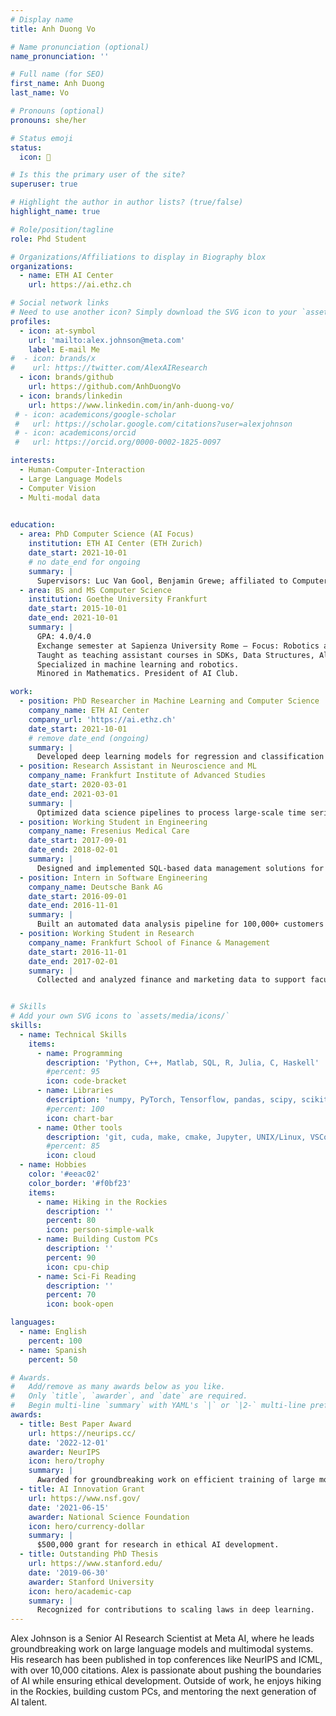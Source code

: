 ```yaml
---
# Display name
title: Anh Duong Vo 

# Name pronunciation (optional)
name_pronunciation: ''

# Full name (for SEO)
first_name: Anh Duong
last_name: Vo

# Pronouns (optional)
pronouns: she/her

# Status emoji
status:
  icon: 🚀

# Is this the primary user of the site?
superuser: true

# Highlight the author in author lists? (true/false)
highlight_name: true

# Role/position/tagline
role: Phd Student

# Organizations/Affiliations to display in Biography blox
organizations:
  - name: ETH AI Center
    url: https://ai.ethz.ch

# Social network links
# Need to use another icon? Simply download the SVG icon to your `assets/media/icons/` folder.
profiles:
  - icon: at-symbol
    url: 'mailto:alex.johnson@meta.com'
    label: E-mail Me
#  - icon: brands/x
#    url: https://twitter.com/AlexAIResearch
  - icon: brands/github
    url: https://github.com/AnhDuongVo
  - icon: brands/linkedin
    url: https://www.linkedin.com/in/anh-duong-vo/
 # - icon: academicons/google-scholar
 #   url: https://scholar.google.com/citations?user=alexjohnson
 # - icon: academicons/orcid
 #   url: https://orcid.org/0000-0002-1825-0097

interests:
  - Human-Computer-Interaction
  - Large Language Models
  - Computer Vision
  - Multi-modal data
  

education:
  - area: PhD Computer Science (AI Focus)
    institution: ETH AI Center (ETH Zurich)
    date_start: 2021-10-01
    # no date_end for ongoing
    summary: |
      Supervisors: Luc Van Gool, Benjamin Grewe; affiliated to Computer Vision Lab and Institute of Neuroinformatics
  - area: BS and MS Computer Science
    institution: Goethe University Frankfurt
    date_start: 2015-10-01
    date_end: 2021-10-01
    summary: |
      GPA: 4.0/4.0
      Exchange semester at Sapienza University Rome – Focus: Robotics and AI
      Taught as teaching assistant courses in SDKs, Data Structures, Algorithm Design, Python, and SQL
      Specialized in machine learning and robotics.
      Minored in Mathematics. President of AI Club.

work:
  - position: PhD Researcher in Machine Learning and Computer Science
    company_name: ETH AI Center
    company_url: 'https://ai.ethz.ch'
    date_start: 2021-10-01
    # remove date_end (ongoing)
    summary: |
      Developed deep learning models for regression and classification problems with multi-modal data, tackling challenges of limited data availability through self-supervised learning. Engineered scalable ML pipelines, reducing computation time from 30 days to 1 day (30x improvement). Technologies used: Python, Git, Cuda, GPU/CPU, Matlab, Hugging Face, Docker, Diffusion and Generative Models, NLP, Dimensionality Reduction (PCA), Computer Vision.
  - position: Research Assistant in Neuroscience and ML
    company_name: Frankfurt Institute of Advanced Studies
    date_start: 2020-03-01
    date_end: 2021-03-01
    summary: |
      Optimized data science pipelines to process large-scale time series datasets with improved efficiency. Technologies used: Python, C/C++, Julia.
  - position: Working Student in Engineering
    company_name: Fresenius Medical Care
    date_start: 2017-09-01
    date_end: 2018-02-01
    summary: |
      Designed and implemented SQL-based data management solutions for 4 teams. Developed a department-wide website and optimized data handling workflows. Technologies used: SQL, HTML, SDKs, APIs.
  - position: Intern in Software Engineering
    company_name: Deutsche Bank AG
    date_start: 2016-09-01
    date_end: 2016-11-01
    summary: |
      Built an automated data analysis pipeline for 100,000+ customers to streamline financial reporting. Assisted in migrating 2 teams to Agile methodologies, optimizing data processing workflows. Technologies used: SQL, R, Jira, SDKs, APIs.
  - position: Working Student in Research
    company_name: Frankfurt School of Finance & Management
    date_start: 2016-11-01
    date_end: 2017-02-01
    summary: |
      Collected and analyzed finance and marketing data to support faculty research projects.


# Skills
# Add your own SVG icons to `assets/media/icons/`
skills:
  - name: Technical Skills
    items:
      - name: Programming
        description: 'Python, C++, Matlab, SQL, R, Julia, C, Haskell'
        #percent: 95
        icon: code-bracket
      - name: Libraries
        description: 'numpy, PyTorch, Tensorflow, pandas, scipy, scikit-learn, matplotlib, OpenCV'
        #percent: 100
        icon: chart-bar
      - name: Other tools
        description: 'git, cuda, make, cmake, Jupyter, UNIX/Linux, VSCode, bash, Xcode, Latex, SDKs, APIs, Hugging Face, Docker, Parallel Computing, HPC, GPU/CPU'
        #percent: 85
        icon: cloud
  - name: Hobbies
    color: '#eeac02'
    color_border: '#f0bf23'
    items:
      - name: Hiking in the Rockies
        description: ''
        percent: 80
        icon: person-simple-walk
      - name: Building Custom PCs
        description: ''
        percent: 90
        icon: cpu-chip
      - name: Sci-Fi Reading
        description: ''
        percent: 70
        icon: book-open

languages:
  - name: English
    percent: 100
  - name: Spanish
    percent: 50

# Awards.
#   Add/remove as many awards below as you like.
#   Only `title`, `awarder`, and `date` are required.
#   Begin multi-line `summary` with YAML's `|` or `|2-` multi-line prefix and indent 2 spaces below.
awards:
  - title: Best Paper Award
    url: https://neurips.cc/
    date: '2022-12-01'
    awarder: NeurIPS
    icon: hero/trophy
    summary: |
      Awarded for groundbreaking work on efficient training of large models.
  - title: AI Innovation Grant
    url: https://www.nsf.gov/
    date: '2021-06-15'
    awarder: National Science Foundation
    icon: hero/currency-dollar
    summary: |
      $500,000 grant for research in ethical AI development.
  - title: Outstanding PhD Thesis
    url: https://www.stanford.edu/
    date: '2019-06-30'
    awarder: Stanford University
    icon: hero/academic-cap
    summary: |
      Recognized for contributions to scaling laws in deep learning.
---
```


Alex Johnson is a Senior AI Research Scientist at Meta AI, where he leads groundbreaking work on large language models and multimodal systems. His research has been published in top conferences like NeurIPS and ICML, with over 10,000 citations. Alex is passionate about pushing the boundaries of AI while ensuring ethical development. Outside of work, he enjoys hiking in the Rockies, building custom PCs, and mentoring the next generation of AI talent.
